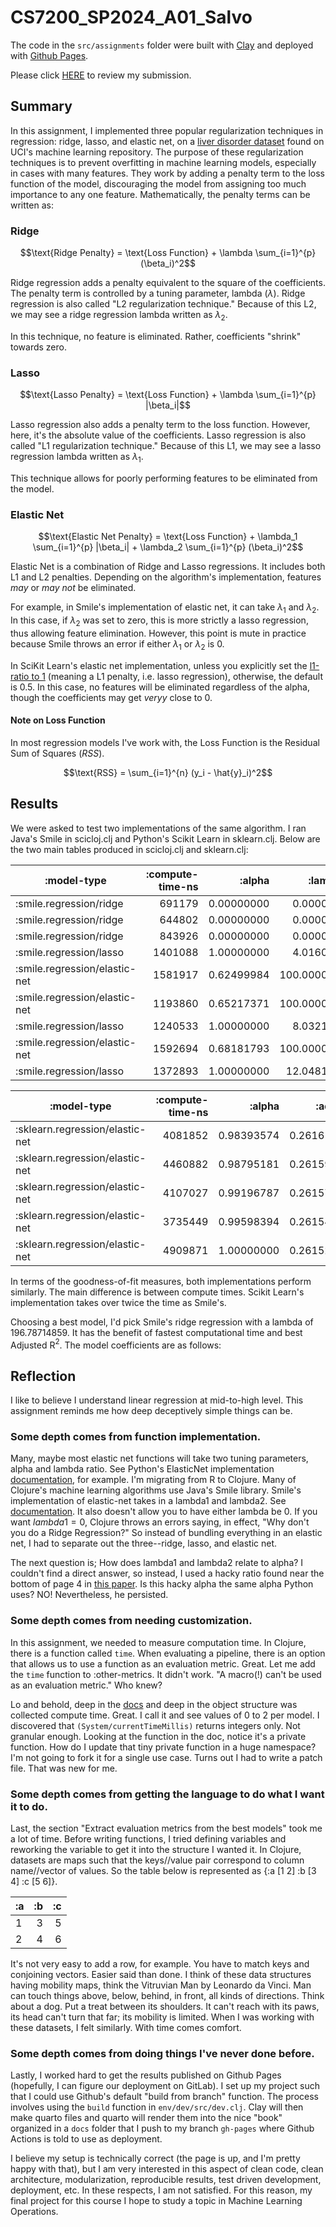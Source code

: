 # CS7200_SP2024_A01_Salvo

The code in the `src/assignments` folder were built with [Clay](https://scicloj.github.io/clay/) and deployed with [Github Pages](https://pages.github.com/). 

Please click [HERE](https://adabwana.github.io/linear-regression/) to review my submission.

## Summary

In this assignment, I implemented three popular regularization techniques in regression: ridge, lasso, and elastic net, on a [liver disorder dataset](https://archive.ics.uci.edu/dataset/60/liver+disorders) found on UCI's machine learning repository. The purpose of these regularization techniques is to prevent overfitting in machine learning models, especially in cases with many features. They work by adding a penalty term to the loss function of the model, discouraging the model from assigning too much importance to any one feature. Mathematically, the penalty terms can be written as:

### Ridge
$$\text{Ridge Penalty} = \text{Loss Function} + \lambda \sum_{i=1}^{p} (\beta_i)^2$$

Ridge regression adds a penalty equivalent to the square of the coefficients. The penalty term is controlled by a tuning parameter, lambda ($λ$). Ridge regression is also called "L2 regularization technique." Because of this L2, we may see a ridge regression lambda written as $\lambda_2$.

In this technique, no feature is eliminated. Rather, coefficients "shrink" towards zero.

### Lasso
$$\text{Lasso Penalty} = \text{Loss Function} + \lambda \sum_{i=1}^{p} |\beta_i|$$

Lasso regression also adds a penalty term to the loss function. However, here, it's the absolute value of the coefficients. Lasso regression is also called "L1 regularization technique." Because of this L1, we may see a lasso regression lambda written as $\lambda_1$.

This technique allows for poorly performing features to be eliminated from the model.

### Elastic Net
$$\text{Elastic Net Penalty} = \text{Loss Function} + \lambda_1 \sum_{i=1}^{p} |\beta_i| + \lambda_2 \sum_{i=1}^{p} (\beta_i)^2$$

Elastic Net is a combination of Ridge and Lasso regressions. It includes both L1 and L2 penalties. Depending on the algorithm's implementation, features *may* or *may not* be eliminated.

For example, in Smile's implementation of elastic net, it can take $\lambda_1$ and $\lambda_2$. In this case, if $\lambda_2$ was set to zero, this is more strictly a lasso regression, thus allowing feature elimination. However, this point is mute in practice because Smile throws an error if either $\lambda_1$ or $\lambda_2$ is 0. 

In SciKit Learn's elastic net implementation, unless you explicitly set the [l1-ratio to 1](https://scikit-learn.org/stable/modules/generated/sklearn.linear_model.ElasticNet.html) (meaning a L1 penalty, i.e. lasso regression), otherwise, the default is 0.5. In this case, no features will be eliminated regardless of the alpha, though the coefficients may get *veryy* close to 0. 

#### Note on $\text{Loss Function}$
In most regression models I've work with, the $\text{Loss Function}$ is the $\text{Residual Sum of Squares}$ ($RSS$).

$$\text{RSS} = \sum_{i=1}^{n} (y_i - \hat{y}_i)^2$$

## Results

We were asked to test two implementations of the same algorithm. I ran Java's Smile in scicloj.clj and Python's Scikit Learn in sklearn.clj. Below are the two main tables produced in scicloj.clj and sklearn.clj:

|                   :model-type | :compute-time-ns |     :alpha |     :lambda1 |     :lambda2 |    :adj-r2 |       :mae |      :rmse |
|-------------------------------|-----------------:|-----------:|-------------:|-------------:|-----------:|-----------:|-----------:|
|       :smile.regression/ridge |           691179 | 0.00000000 |   0.00000000 | 196.78714859 | 0.27138367 | 2.19656820 | 2.88244828 |
|       :smile.regression/ridge |           644802 | 0.00000000 |   0.00000000 | 192.77108434 | 0.27131830 | 2.19552025 | 2.88102276 |
|       :smile.regression/ridge |           843926 | 0.00000000 |   0.00000000 | 188.75502008 | 0.27124938 | 2.19445469 | 2.87959384 |
|       :smile.regression/lasso |          1401088 | 1.00000000 |   4.01606426 |   0.00000000 | 0.26141892 | 2.73072125 | 3.40320579 |
| :smile.regression/elastic-net |          1581917 | 0.62499984 | 100.00000000 |  60.00004000 | 0.26059398 | 2.22496112 | 2.92246056 |
| :smile.regression/elastic-net |          1193860 | 0.65217371 | 100.00000000 |  53.33338000 | 0.26021738 | 2.22204401 | 2.91718016 |
|       :smile.regression/lasso |          1240533 | 1.00000000 |   8.03212851 |   0.00000000 | 0.25986847 | 2.73272023 | 3.40683967 |
| :smile.regression/elastic-net |          1592694 | 0.68181793 | 100.00000000 |  46.66672000 | 0.25984550 | 2.21890789 | 2.91171010 |
|       :smile.regression/lasso |          1372893 | 1.00000000 |  12.04819277 |   0.00000000 | 0.25806319 | 2.73472124 | 3.41060937 |

|                     :model-type | :compute-time-ns |     :alpha |    :adj-r2 |       :mae |      :rmse |
|---------------------------------|-----------------:|-----------:|-----------:|-----------:|-----------:|
| :sklearn.regression/elastic-net |          4081852 | 0.98393574 | 0.26161668 | 2.30607905 | 3.04582307 |
| :sklearn.regression/elastic-net |          4460882 | 0.98795181 | 0.26159480 | 2.30679512 | 3.04693277 |
| :sklearn.regression/elastic-net |          4107027 | 0.99196787 | 0.26157229 | 2.30750974 | 3.04804261 |
| :sklearn.regression/elastic-net |          3735449 | 0.99598394 | 0.26154913 | 2.30822291 | 3.04915259 |
| :sklearn.regression/elastic-net |          4909871 | 1.00000000 | 0.26152532 | 2.30893464 | 3.05026269 |

In terms of the goodness-of-fit measures, both implementations perform similarly. The main difference is between compute times. Scikit Learn's implementation takes over twice the time as Smile's.

Choosing a best model, I'd pick Smile's ridge regression with a lambda of 196.78714859. It has the benefit of fastest computational time and best Adjusted R$^2$. The model coefficients are as follows:

## Reflection

I like to believe I understand linear regression at mid-to-high level. This assignment reminds me how deep deceptively simple things can be.

### Some depth comes from function implementation.
Many, maybe most elastic net functions will take two tuning parameters, alpha and lambda ratio. See Python's ElasticNet implementation [documentation](https://ibex.readthedocs.io/en/latest/api_ibex_sklearn_linear_model_elasticnet.html), for example. I'm migrating from R to Clojure. Many of Clojure's machine learning algorithms use Java's Smile library. Smile's implementation of elastic-net takes in a lambda1 and lambda2. See [documentation](https://haifengl.github.io/api/java/smile/regression/ElasticNet.html). It also doesn't allow you to have either lambda be 0. If you want $lambda1 = 0$, Clojure throws an errors saying, in effect, "Why don't you do a Ridge Regression?" So instead of bundling everything in an elastic net, I had to separate out the three--ridge, lasso, and elastic net.

The next question is; How does lambda1 and lambda2 relate to alpha? I couldn't find a direct answer, so instead, I used a hacky ratio found near the bottom of page 4 in [this paper](https://hastie.su.domains/Papers/elasticnet.pdf). Is this hacky alpha the same alpha Python uses? NO! Nevertheless, he persisted.

### Some depth comes from needing customization.
In this assignment, we needed to measure computation time. In Clojure, there is a function called `time`. When evaluating a pipeline, there is an option that allows us to use a function as an evaluation metric. Great. Let me add the `time` function to :other-metrics. It didn't work. "A macro(!) can't be used as an evaluation metric." Who knew?

Lo and behold, deep in the [docs](https://github.com/scicloj/metamorph.ml/blob/main/src/scicloj/metamorph/ml.clj#L98) and deep in the object structure was collected compute time. Great. I call it and see values of 0 to 2 per model. I discovered that `(System/currentTimeMillis)` returns integers only. Not granular enough. Looking at the function in the doc, notice it's a private function. How do I update that tiny private function in a huge namespace? I'm not going to fork it for a single use case. Turns out I had to write a patch file. That was new for me.

### Some depth comes from getting the language to do what I want it to do.
Last, the section "Extract evaluation metrics from the best models" took me a lot of time. Before writing functions, I tried defining variables and reworking the variable to get it into the structure I wanted it. In Clojure, datasets are maps such that the keys//value pair correspond to column name//vector of values. So the table below is represented as {:a [1 2] :b [3 4] :c [5 6]}.

|:a | :b | :c |
|---|---:|--:|
| 1 | 3 | 5 |
| 2 | 4 | 6 |

It's not very easy to add a row, for example. You have to match keys and conjoining vectors. Easier said than done. I think of these data structures having mobility maps, think the Vitruvian Man by Leonardo da Vinci. Man can touch things above, below, behind, in front, all kinds of directions. Think about a dog. Put a treat between its shoulders. It can't reach with its paws, its head can't turn that far; its mobility is limited. When I was working with these datasets, I felt similarly. With time comes comfort.

### Some depth comes from doing things I've never done before.
Lastly, I worked hard to get the results published on Github Pages (hopefully, I can figure our deployment on GitLab). I set up my project such that I could use Github's default "build from branch" function. The process involves using the `build` function in `env/dev/src/dev.clj`. Clay will then make quarto files and quarto will render them into the nice "book" organized in a `docs` folder that I push to my branch `gh-pages` where Github Actions is told to use as deployment. 

I believe my setup is technically correct (the page is up, and I'm pretty happy with that), but I am very interested in this aspect of clean code, clean architecture, modularization, reproducible results, test driven development, deployment, etc. In these respects, I am not satisfied. For this reason, my final project for this course I hope to study a topic in Machine Learning Operations.

